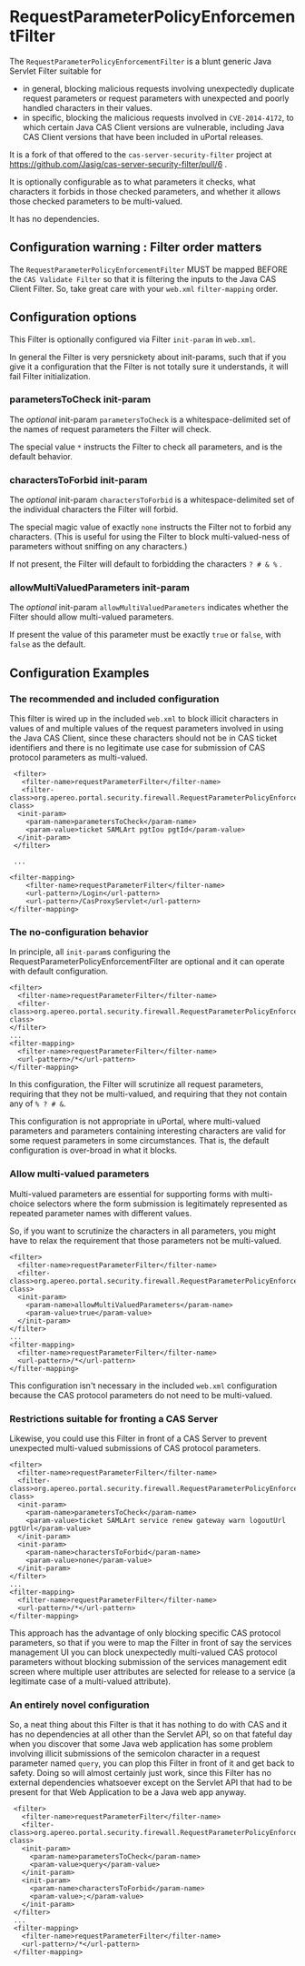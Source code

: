 RequestParameterPolicyEnforcementFilter
=======================================

The `RequestParameterPolicyEnforcementFilter` is a blunt generic Java Servlet Filter suitable for 

 * in general, blocking malicious requests involving unexpectedly duplicate request parameters or request parameters with unexpected and poorly handled characters in their values.
 * in specific, blocking the malicious requests involved in `CVE-2014-4172`, to which certain Java CAS Client versions 
are vulnerable, including Java CAS Client versions that have been included in uPortal releases.

It is a fork of that offered to the `cas-server-security-filter` project at https://github.com/Jasig/cas-server-security-filter/pull/6 .

It is optionally configurable as to what parameters it checks, what characters it forbids in those checked parameters, 
and whether it allows those checked parameters to be multi-valued.

It has no dependencies.

Configuration warning : Filter order matters
--------------------------------------------

The `RequestParameterPolicyEnforcementFilter` MUST be mapped BEFORE the `CAS Validate Filter` so that it is filtering
 the inputs to the Java CAS Client Filter.  So, take great care with your `web.xml` `filter-mapping` order.

Configuration options
---------------------

This Filter is optionally configured via Filter `init-param` in `web.xml`.

In general the Filter is very persnickety about init-params, such that if you give it a configuration that the Filter
 is not totally sure it understands, it will fail Filter initialization.

### parametersToCheck init-param


The _optional_ init-param `parametersToCheck` is a whitespace-delimited set of the names of request parameters the 
Filter will check.

The special value `*` instructs the Filter to check all parameters, and is the default behavior.

### charactersToForbid init-param

The _optional_ init-param `charactersToForbid` is a whitespace-delimited set of the individual characters the Filter 
will forbid.

The special magic value of exactly `none` instructs the Filter not to forbid any characters. (This is useful for 
using the Filter to block multi-valued-ness of parameters without sniffing on any characters.)

If not present, the Filter will default to forbidding the characters `? # & %` .

### allowMultiValuedParameters init-param

The _optional_ init-param `allowMultiValuedParameters` indicates whether the Filter should allow multi-valued 
parameters.

If present the value of this parameter must be exactly `true` or `false`, with `false` as the default.



Configuration Examples
----------------------

### The recommended and included configuration

This filter is wired up in the included `web.xml` to block illicit characters in values of and multiple values of the
 request parameters involved in using the Java CAS Client, since these characters should not be in CAS ticket 
 identifiers and there is no legitimate use case for submission of CAS protocol parameters as multi-valued.
 
     <filter>
       <filter-name>requestParameterFilter</filter-name>
       <filter-class>org.apereo.portal.security.firewall.RequestParameterPolicyEnforcementFilter</filter-class>
      <init-param>
        <param-name>parametersToCheck</param-name>
        <param-value>ticket SAMLArt pgtIou pgtId</param-value>
      </init-param>
     </filter>
     
     ...

    <filter-mapping>
        <filter-name>requestParameterFilter</filter-name>
        <url-pattern>/Login</url-pattern>
        <url-pattern>/CasProxyServlet</url-pattern>
    </filter-mapping>


### The no-configuration behavior

In principle, all `init-param`s configuring the RequestParameterPolicyEnforcementFilter are optional and it can operate with default configuration.

    <filter>
      <filter-name>requestParameterFilter</filter-name>
      <filter-class>org.apereo.portal.security.firewall.RequestParameterPolicyEnforcementFilter</filter-class>
    </filter>
    ...
    <filter-mapping>
      <filter-name>requestParameterFilter</filter-name>
      <url-pattern>/*</url-pattern>
    </filter-mapping>

In this configuration, the Filter will scrutinize all request parameters, requiring that they not be multi-valued, and requiring that they not contain any of `% ? # &`.

This configuration is not appropriate in uPortal, where multi-valued parameters and parameters containing interesting characters are valid for some request parameters in some circumstances.  That is, the default configuration is over-broad in what it blocks.

### Allow multi-valued parameters

Multi-valued parameters are essential for supporting forms with multi-choice selectors where the form submission is 
legitimately represented as repeated parameter names with different values.

So, if you want to scrutinize the characters in all parameters, you might have to relax the requirement that those 
parameters not be multi-valued.

    <filter>
      <filter-name>requestParameterFilter</filter-name>
      <filter-class>org.apereo.portal.security.firewall.RequestParameterPolicyEnforcementFilter</filter-class>
      <init-param>
        <param-name>allowMultiValuedParameters</param-name>
        <param-value>true</param-value>
      </init-param>
    </filter>
    ...
    <filter-mapping>
      <filter-name>requestParameterFilter</filter-name>
      <url-pattern>/*</url-pattern>
    </filter-mapping>
    
This configuration isn't necessary in the included `web.xml` configuration because the CAS protocol parameters do not need to be multi-valued.


### Restrictions suitable for fronting a CAS Server

Likewise, you could use this Filter in front of a CAS Server to prevent unexpected multi-valued submissions of CAS 
protocol parameters.

    <filter>
      <filter-name>requestParameterFilter</filter-name>
      <filter-class>org.apereo.portal.security.firewall.RequestParameterPolicyEnforcementFilter</filter-class>
      <init-param>
        <param-name>parametersToCheck</param-name>
        <param-value>ticket SAMLArt service renew gateway warn logoutUrl pgtUrl</param-value>
      </init-param>
      <init-param>
        <param-name>charactersToForbid</param-name>
        <param-value>none</param-value>
      </init-param>
    </filter>
    ...
    <filter-mapping>
      <filter-name>requestParameterFilter</filter-name>
      <url-pattern>/*</url-pattern>
    </filter-mapping>
    
This approach has the advantage of only blocking specific CAS protocol parameters, 
so that if you were to map the Filter in front of say the services management UI you can block unexpectedly 
multi-valued CAS protocol parameters without blocking submission of the services management edit screen where 
multiple user attributes are selected for release to a service (a legitimate case of a multi-valued attribute).

### An entirely novel configuration

So, a neat thing about this Filter is that it has nothing to do with CAS and it has no dependencies at all other than the Servlet API, so on that fateful day when you discover that some Java web application has some problem involving illicit submissions of the semicolon character in a request parameter named `query`, you can plop this Filter in front of it and get back to safety.  Doing so will almost certainly just work, since this Filter has no external dependencies whatsoever except on the Servlet API that had to be present for that Web Application to be a Java web app anyway.
 

     <filter>
       <filter-name>requestParameterFilter</filter-name>
       <filter-class>org.apereo.portal.security.firewall.RequestParameterPolicyEnforcementFilter</filter-class>
       <init-param>
         <param-name>parametersToCheck</param-name>
         <param-value>query</param-value>
       </init-param>
       <init-param>
         <param-name>charactersToForbid</param-name>
         <param-value>;</param-value>
       </init-param>
     </filter>
     ...
     <filter-mapping>
       <filter-name>requestParameterFilter</filter-name>
       <url-pattern>/*</url-pattern>
     </filter-mapping>
